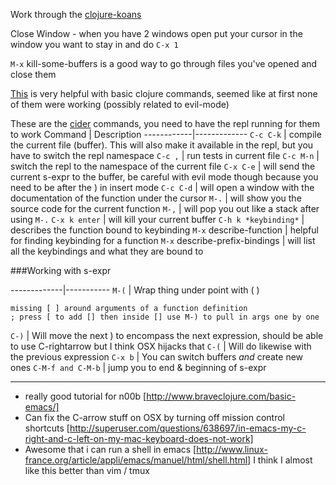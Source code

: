 Work through the [clojure-koans](https://github.com/functional-koans/clojure-koans)

Close Window - when you have 2 windows open put your cursor in the window you want to stay in and do `C-x 1`

`M-x` kill-some-buffers is a good way to go through files you've opened and close them

[This](http://clojure-doc.org/articles/tutorials/emacs.html) is very helpful with basic clojure commands, seemed like at first none of them were working (possibly related to evil-mode)

These are the [cider](https://github.com/clojure-emacs/cider#cider-mode) commands, you need to have the repl running for them to work
Command | Description
------------|-------------
`C-c C-k` | compile the current file (buffer). This will also make it available in the repl, but you have to switch the repl namespace 
`C-c ,` | run tests in current file
`C-c M-n` | switch the repl to the namespace of the current file
`C-x C-e` | will send the current s-expr to the buffer, be careful with evil mode though because you need to be after the ) in insert mode
`C-c C-d` | will open a window with the documentation of the function under the cursor
`M-.` | will show you the source code for the current function
`M-,` | will pop you out like a stack after using `M-.`
`C-x k enter` | will kill your current buffer
`C-h k *keybinding*` | describes the function bound to keybinding
`M-x` describe-function | helpful for finding keybinding for a function
`M-x` describe-prefix-bindings | will list all the keybindings and what they are bound to

###Working with s-expr

-------------|-----------
`M-(` | Wrap thing under point with  ( )

    missing [ ] around arguments of a function definition
    ; press [ to add [] then inside [] use M-) to pull in args one by one


`C-)` | Will move the next ) to encompass the next expression, should be able to use C-rightarrow but I think OSX hijacks that
`C-(` | Will do likewise with the previous expression
`C-x b` | You can switch buffers *and* create new ones
`C-M-f and C-M-b` | jump you to end & beginning of s-expr

---
* really good tutorial for n00b [http://www.braveclojure.com/basic-emacs/]
* Can fix the C-arrow stuff on OSX by turning off mission control shortcuts [http://superuser.com/questions/638697/in-emacs-my-c-right-and-c-left-on-my-mac-keyboard-does-not-work]
* Awesome that i can run a shell in emacs [http://www.linux-france.org/article/appli/emacs/manuel/html/shell.html] I think I almost like this better than vim / tmux

